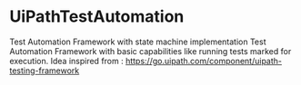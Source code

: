 # UiPathTestAutomation
Test Automation Framework with state machine implementation
Test Automation Framework with basic capabilities like running tests marked for execution.
Idea inspired from : https://go.uipath.com/component/uipath-testing-framework
